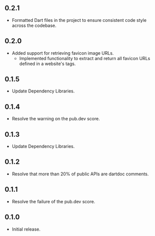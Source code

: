 ## 0.2.1

* Formatted Dart files in the project to ensure consistent code style across the codebase.

## 0.2.0

* Added support for retrieving favicon image URLs.
  * Implemented functionality to extract and return all favicon URLs defined in a website's <link> tags.

## 0.1.5

* Update Dependency Libraries.

## 0.1.4

* Resolve the warning on the pub.dev score.

## 0.1.3

* Update Dependency Libraries.

## 0.1.2

* Resolve that more than 20% of public APIs are dartdoc comments.

## 0.1.1

* Resolve the failure of the pub.dev score.

## 0.1.0

* Initial release.
